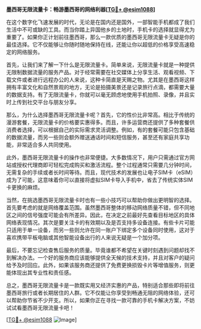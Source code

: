 **墨西哥无限流量卡：畅游墨西哥的网络利器[[TG💪+ @esim1088](https://t.me/s/esim1088)]**

在这个数字化飞速发展的时代，无论是在国内还是国外，一部智能手机都成了我们生活中不可或缺的工具。而当你踏上异国他乡的土地时，手机卡的选择就显得尤为重要了。如果你正计划前往墨西哥，那么一款优质的墨西哥无限流量卡无疑是你的最佳选择。它不仅能够让你随时随地保持在线，还能让你以超低的价格享受高速稳定的网络服务。

首先，让我们来了解一下什么是无限流量卡。简单来说，无限流量卡就是一种提供无限制数据流量的服务产品。对于经常需要在社交媒体上分享生活、观看视频、下载文件或者进行远程办公的人来说，这种卡简直是天赐之物。尤其是在墨西哥这样拥有丰富文化和自然景观的地方，无论是拍摄美景还是记录旅行点滴，都需要大量的数据支持。有了无限流量卡，你就可以毫无顾虑地使用手机拍照、录像，并且实时上传到社交平台与朋友分享。

那么，为什么选择墨西哥无限流量卡呢？首先，它的性价比非常高。相比于传统的漫游套餐，无限流量卡的价格要实惠得多。而且，许多运营商还提供了多种套餐供消费者选择，可以根据自己的实际需求灵活调整。例如，有的套餐可能只包含基础的数据流量，而另一些则会额外赠送通话时间和短信服务，甚至还有家庭共享功能，非常适合多人共同使用。

此外，墨西哥无限流量卡的操作也非常便捷。大多数情况下，用户只需通过官方网站或授权代理商即可轻松完成购买和激活流程。整个过程通常只需要几分钟时间，无需复杂的手续或者长时间等待。而且，现代技术的发展也让电子SIM卡（eSIM）成为了可能，这意味着你可以直接将虚拟SIM卡导入手机中，省去了传统实体SIM卡更换的麻烦。

当然，在挑选墨西哥无限流量卡时也有一些小技巧可以帮助你做出更明智的选择。首先要考虑的就是网络覆盖范围。虽然墨西哥整体的移动网络质量不错，但不同地区之间的信号强度可能会有所差异。因此，在决定之前最好先查看目标地区的具体网络表现情况。其次是要关注卡的有效期以及是否支持多设备连接。有些卡片可能只适用于单一设备，而另一些则允许在同一账户下绑定多个设备同时使用，这对于喜欢携带平板电脑或其他智能设备出行的人来说无疑是一个加分项。

最后，不要忘记检查售后服务的质量。毕竟谁都不希望在关键时刻遇到问题却找不到解决办法。一个好的服务商应该能够提供全天候的技术支持，并且对客户的疑问给予及时回应。此外，如果该服务商还提供了免费更换损毁卡片等增值服务，则更能体现出其专业性和责任感。

总之，墨西哥无限流量卡是一款既实用又经济实惠的产品，特别适合那些即将前往墨西哥旅行或者长期居住的人群。它不仅能让你享受到畅通无阻的网络体验，还可以帮助你节省不少开支。所以，如果你正在寻找一款可靠的手机卡解决方案，不妨试试看墨西哥无限流量卡吧！

[[TG💪+ @esim1088](https://t.me/s/esim1088) ![Image](https://i.postimg.cc/4NQfJmqS/Snipaste-2025-05-13-00-14-12.png)]